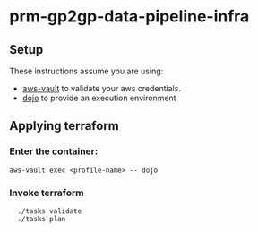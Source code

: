 # prm-gp2gp-data-pipeline-infra

## Setup

These instructions assume you are using:
- [aws-vault](https://github.com/99designs/aws-vault) to validate your aws credentials.
- [dojo](https://github.com/kudulab/dojo) to provide an execution environment

## Applying terraform

### Enter the container:

`aws-vault exec <profile-name> -- dojo`

### Invoke terraform

```
  ./tasks validate
  ./tasks plan
```
